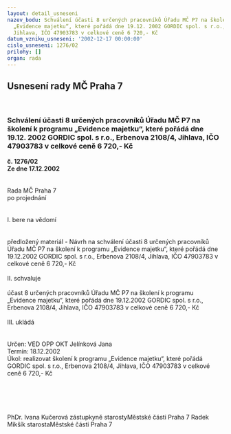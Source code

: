 ```yaml
---
layout: detail_usneseni
nazev_bodu: Schválení účasti 8 určených pracovníků Úřadu MČ P7 na školení k programu
  „Evidence majetku“, které pořádá dne 19.12. 2002 GORDIC spol. s r.o., Erbenova 2108/4,
  Jihlava, IČO 47903783 v celkové ceně 6 720,- Kč
datum_vzniku_usneseni: '2002-12-17 00:00:00'
cislo_usneseni: 1276/02
prilohy: []
organ: rada
---
```

<div id="ucUsn_pList" class="usn">
	<span><h2>Usnesení rady MČ Praha 7 </h2>
<br></span><div class="standBody">
<span><h3>Schválení účasti 8 určených pracovníků Úřadu MČ P7 na školení k programu „Evidence majetku“, které pořádá dne 19.12. 2002 GORDIC spol. s r.o., Erbenova 2108/4, Jihlava, IČO 47903783 v celkové ceně 6 720,- Kč</h3></span><div class="center">
		<strong>č. 1276/02</strong><br>
	</div>
<div class="center">
		<strong>Ze dne 17.12.2002</strong><br><br>
	</div>
<br>Rada MČ Praha 7<br>po projednání<br><br><br>I.	bere na vědomí<br><br> <br>předložený materiál - Návrh na schválení účasti 8 určených pracovníků Úřadu MČ P7 na školení k programu „Evidence majetku“, které pořádá dne 19.12.2002 GORDIC spol. s r.o., Erbenova 2108/4, Jihlava, IČO 47903783 v celkové ceně 6 720,- Kč<br><br>II.	schvaluje <br><br>účast 8 určených pracovníků Úřadu MČ P7 na školení k programu „Evidence majetku“, které pořádá dne 19.12.2002 GORDIC spol. s r.o., Erbenova 2108/4, Jihlava, IČO 47903783 v celkové ceně 6 720,- Kč<br><br>III.	ukládá <br><br> <br>Určen:	VED OPP OKT Jelínková Jana<br>Termín: 18.12.2002<br>Úkol:	realizovat školení k programu „Evidence majetku“, které pořádá GORDIC spol. s r.o., Erbenova 2108/4, Jihlava, IČO 47903783 v celkové ceně 6 720,- Kč <br> <br><br><br> <br>	<br>PhDr. Ivana Kučerová zástupkyně starostyMěstské části Praha 7	 Radek Mikšík starostaMěstské části Praha 7<br>	<br><br>
</div>
</div>